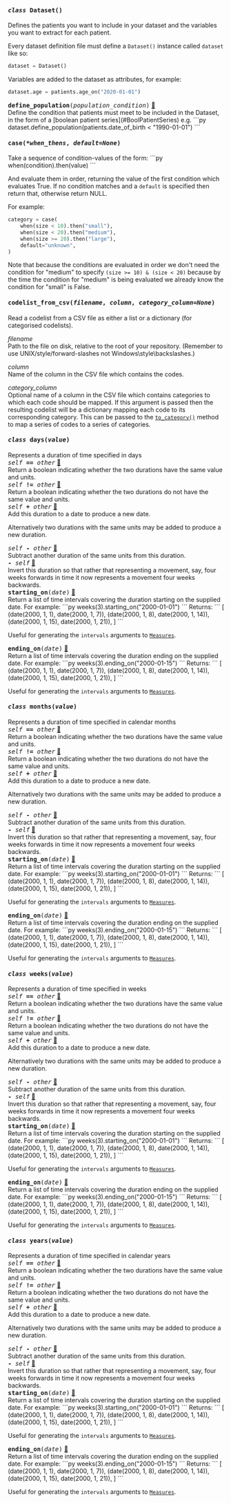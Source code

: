 <h4 class="attr-heading" id="Dataset" data-toc-label="Dataset" markdown>
  <tt><em>class</em> <strong>Dataset</strong>()</tt>
</h4>

<div markdown="block" class="indent">
Defines the patients you want to include in your dataset and the variables you want
to extract for each patient.

Every dataset definition file must define a `Dataset()` instance called `dataset`
like so:
```py
dataset = Dataset()
```

Variables are added to the dataset as attributes, for example:
```py
dataset.age = patients.age_on("2020-01-01")
```
<div class="attr-heading" id="Dataset.define_population">
  <tt><strong>define_population</strong>(<em>population_condition</em>)</tt>
  <a class="headerlink" href="#Dataset.define_population" title="Permanent link">🔗</a>
</div>
<div markdown="block" class="indent">
Define the condition that patients must meet to be included in the Dataset, in
the form of a [boolean patient series](#BoolPatientSeries) e.g.
```py
dataset.define_population(patients.date_of_birth < "1990-01-01")
```
</div>

</div>



<h4 class="attr-heading" id="case" data-toc-label="case" markdown>
  <tt><strong>case</strong>(<em>*when_thens</em>, <em>default=None</em>)</tt>
</h4>
<div markdown="block" class="indent">
Take a sequence of condition-values of the form:
```py
when(condition).then(value)
```

And evaluate them in order, returning the value of the first condition which
evaluates True. If no condition matches and a `default` is specified then return
that, otherwise return NULL.

For example:
```py
category = case(
    when(size < 10).then("small"),
    when(size < 20).then("medium"),
    when(size >= 20).then("large"),
    default="unknown",
)
```

Note that because the conditions are evaluated in order we don't need the condition
for "medium" to specify `(size >= 10) & (size < 20)` because by the time the
condition for "medium" is being evaluated we already know the condition for "small"
is False.
</div>



<h4 class="attr-heading" id="codelist_from_csv" data-toc-label="codelist_from_csv" markdown>
  <tt><strong>codelist_from_csv</strong>(<em>filename</em>, <em>column</em>, <em>category_column=None</em>)</tt>
</h4>
<div markdown="block" class="indent">
Read a codelist from a CSV file as either a list or a dictionary (for categorised
codelists).

_filename_<br>
Path to the file on disk, relative to the root of your repository. (Remember to use
UNIX/style/forward-slashes not Windows\style\backslashes.)

_column_<br>
Name of the column in the CSV file which contains the codes.

_category_column_<br>
Optional name of a column in the CSV file which contains categories to which each
code should be mapped. If this argument is passed then the resulting codelist will
be a dictionary mapping each code to its corresponding category. This can be passed
to the [`to_category()`](#CodePatientSeries.to_category) method to map a series of
codes to a series of categories.
</div>


<h4 class="attr-heading" id="days" data-toc-label="days" markdown>
  <tt><em>class</em> <strong>days</strong>(<em>value</em>)</tt>
</h4>

<div markdown="block" class="indent">
Represents a duration of time specified in days
<div class="attr-heading" id="days.eq">
  <tt><em>self</em> <strong>==</strong> <em>other</em></tt>
  <a class="headerlink" href="#days.eq" title="Permanent link">🔗</a>
</div>
<div markdown="block" class="indent">
Return a boolean indicating whether the two durations have the same value and units.
</div>

<div class="attr-heading" id="days.ne">
  <tt><em>self</em> <strong>!=</strong> <em>other</em></tt>
  <a class="headerlink" href="#days.ne" title="Permanent link">🔗</a>
</div>
<div markdown="block" class="indent">
Return a boolean indicating whether the two durations do not have the same value
and units.
</div>

<div class="attr-heading" id="days.add">
  <tt><em>self</em> <strong>+</strong> <em>other</em></tt>
  <a class="headerlink" href="#days.add" title="Permanent link">🔗</a>
</div>
<div markdown="block" class="indent">
Add this duration to a date to produce a new date.

Alternatively two durations with the same units may be added to produce a new duration.
</div>

<div class="attr-heading" id="days.sub">
  <tt><em>self</em> <strong>-</strong> <em>other</em></tt>
  <a class="headerlink" href="#days.sub" title="Permanent link">🔗</a>
</div>
<div markdown="block" class="indent">
Subtract another duration of the same units from this duration.
</div>

<div class="attr-heading" id="days.neg">
  <tt><em></em> <strong>-</strong> <em>self</em></tt>
  <a class="headerlink" href="#days.neg" title="Permanent link">🔗</a>
</div>
<div markdown="block" class="indent">
Invert this duration so that rather that representing a movement, say, four
weeks forwards in time it now represents a movement four weeks backwards.
</div>

<div class="attr-heading" id="days.starting_on">
  <tt><strong>starting_on</strong>(<em>date</em>)</tt>
  <a class="headerlink" href="#days.starting_on" title="Permanent link">🔗</a>
</div>
<div markdown="block" class="indent">
Return a list of time intervals covering the duration starting on the supplied
date. For example:
```py
weeks(3).starting_on("2000-01-01")
```
Returns:
```
[
    (date(2000, 1, 1), date(2000, 1, 7)),
    (date(2000, 1, 8), date(2000, 1, 14)),
    (date(2000, 1, 15), date(2000, 1, 21)),
]
```

Useful for generating the `intervals` arguments to [`Measures`](#Measures).
</div>

<div class="attr-heading" id="days.ending_on">
  <tt><strong>ending_on</strong>(<em>date</em>)</tt>
  <a class="headerlink" href="#days.ending_on" title="Permanent link">🔗</a>
</div>
<div markdown="block" class="indent">
Return a list of time intervals covering the duration ending on the supplied
date. For example:
```py
weeks(3).ending_on("2000-01-15")
```
Returns:
```
[
    (date(2000, 1, 1), date(2000, 1, 7)),
    (date(2000, 1, 8), date(2000, 1, 14)),
    (date(2000, 1, 15), date(2000, 1, 21)),
]
```

Useful for generating the `intervals` arguments to [`Measures`](#Measures).
</div>

</div>


<h4 class="attr-heading" id="months" data-toc-label="months" markdown>
  <tt><em>class</em> <strong>months</strong>(<em>value</em>)</tt>
</h4>

<div markdown="block" class="indent">
Represents a duration of time specified in calendar months
<div class="attr-heading" id="months.eq">
  <tt><em>self</em> <strong>==</strong> <em>other</em></tt>
  <a class="headerlink" href="#months.eq" title="Permanent link">🔗</a>
</div>
<div markdown="block" class="indent">
Return a boolean indicating whether the two durations have the same value and units.
</div>

<div class="attr-heading" id="months.ne">
  <tt><em>self</em> <strong>!=</strong> <em>other</em></tt>
  <a class="headerlink" href="#months.ne" title="Permanent link">🔗</a>
</div>
<div markdown="block" class="indent">
Return a boolean indicating whether the two durations do not have the same value
and units.
</div>

<div class="attr-heading" id="months.add">
  <tt><em>self</em> <strong>+</strong> <em>other</em></tt>
  <a class="headerlink" href="#months.add" title="Permanent link">🔗</a>
</div>
<div markdown="block" class="indent">
Add this duration to a date to produce a new date.

Alternatively two durations with the same units may be added to produce a new duration.
</div>

<div class="attr-heading" id="months.sub">
  <tt><em>self</em> <strong>-</strong> <em>other</em></tt>
  <a class="headerlink" href="#months.sub" title="Permanent link">🔗</a>
</div>
<div markdown="block" class="indent">
Subtract another duration of the same units from this duration.
</div>

<div class="attr-heading" id="months.neg">
  <tt><em></em> <strong>-</strong> <em>self</em></tt>
  <a class="headerlink" href="#months.neg" title="Permanent link">🔗</a>
</div>
<div markdown="block" class="indent">
Invert this duration so that rather that representing a movement, say, four
weeks forwards in time it now represents a movement four weeks backwards.
</div>

<div class="attr-heading" id="months.starting_on">
  <tt><strong>starting_on</strong>(<em>date</em>)</tt>
  <a class="headerlink" href="#months.starting_on" title="Permanent link">🔗</a>
</div>
<div markdown="block" class="indent">
Return a list of time intervals covering the duration starting on the supplied
date. For example:
```py
weeks(3).starting_on("2000-01-01")
```
Returns:
```
[
    (date(2000, 1, 1), date(2000, 1, 7)),
    (date(2000, 1, 8), date(2000, 1, 14)),
    (date(2000, 1, 15), date(2000, 1, 21)),
]
```

Useful for generating the `intervals` arguments to [`Measures`](#Measures).
</div>

<div class="attr-heading" id="months.ending_on">
  <tt><strong>ending_on</strong>(<em>date</em>)</tt>
  <a class="headerlink" href="#months.ending_on" title="Permanent link">🔗</a>
</div>
<div markdown="block" class="indent">
Return a list of time intervals covering the duration ending on the supplied
date. For example:
```py
weeks(3).ending_on("2000-01-15")
```
Returns:
```
[
    (date(2000, 1, 1), date(2000, 1, 7)),
    (date(2000, 1, 8), date(2000, 1, 14)),
    (date(2000, 1, 15), date(2000, 1, 21)),
]
```

Useful for generating the `intervals` arguments to [`Measures`](#Measures).
</div>

</div>


<h4 class="attr-heading" id="weeks" data-toc-label="weeks" markdown>
  <tt><em>class</em> <strong>weeks</strong>(<em>value</em>)</tt>
</h4>

<div markdown="block" class="indent">
Represents a duration of time specified in weeks
<div class="attr-heading" id="weeks.eq">
  <tt><em>self</em> <strong>==</strong> <em>other</em></tt>
  <a class="headerlink" href="#weeks.eq" title="Permanent link">🔗</a>
</div>
<div markdown="block" class="indent">
Return a boolean indicating whether the two durations have the same value and units.
</div>

<div class="attr-heading" id="weeks.ne">
  <tt><em>self</em> <strong>!=</strong> <em>other</em></tt>
  <a class="headerlink" href="#weeks.ne" title="Permanent link">🔗</a>
</div>
<div markdown="block" class="indent">
Return a boolean indicating whether the two durations do not have the same value
and units.
</div>

<div class="attr-heading" id="weeks.add">
  <tt><em>self</em> <strong>+</strong> <em>other</em></tt>
  <a class="headerlink" href="#weeks.add" title="Permanent link">🔗</a>
</div>
<div markdown="block" class="indent">
Add this duration to a date to produce a new date.

Alternatively two durations with the same units may be added to produce a new duration.
</div>

<div class="attr-heading" id="weeks.sub">
  <tt><em>self</em> <strong>-</strong> <em>other</em></tt>
  <a class="headerlink" href="#weeks.sub" title="Permanent link">🔗</a>
</div>
<div markdown="block" class="indent">
Subtract another duration of the same units from this duration.
</div>

<div class="attr-heading" id="weeks.neg">
  <tt><em></em> <strong>-</strong> <em>self</em></tt>
  <a class="headerlink" href="#weeks.neg" title="Permanent link">🔗</a>
</div>
<div markdown="block" class="indent">
Invert this duration so that rather that representing a movement, say, four
weeks forwards in time it now represents a movement four weeks backwards.
</div>

<div class="attr-heading" id="weeks.starting_on">
  <tt><strong>starting_on</strong>(<em>date</em>)</tt>
  <a class="headerlink" href="#weeks.starting_on" title="Permanent link">🔗</a>
</div>
<div markdown="block" class="indent">
Return a list of time intervals covering the duration starting on the supplied
date. For example:
```py
weeks(3).starting_on("2000-01-01")
```
Returns:
```
[
    (date(2000, 1, 1), date(2000, 1, 7)),
    (date(2000, 1, 8), date(2000, 1, 14)),
    (date(2000, 1, 15), date(2000, 1, 21)),
]
```

Useful for generating the `intervals` arguments to [`Measures`](#Measures).
</div>

<div class="attr-heading" id="weeks.ending_on">
  <tt><strong>ending_on</strong>(<em>date</em>)</tt>
  <a class="headerlink" href="#weeks.ending_on" title="Permanent link">🔗</a>
</div>
<div markdown="block" class="indent">
Return a list of time intervals covering the duration ending on the supplied
date. For example:
```py
weeks(3).ending_on("2000-01-15")
```
Returns:
```
[
    (date(2000, 1, 1), date(2000, 1, 7)),
    (date(2000, 1, 8), date(2000, 1, 14)),
    (date(2000, 1, 15), date(2000, 1, 21)),
]
```

Useful for generating the `intervals` arguments to [`Measures`](#Measures).
</div>

</div>


<h4 class="attr-heading" id="years" data-toc-label="years" markdown>
  <tt><em>class</em> <strong>years</strong>(<em>value</em>)</tt>
</h4>

<div markdown="block" class="indent">
Represents a duration of time specified in calendar years
<div class="attr-heading" id="years.eq">
  <tt><em>self</em> <strong>==</strong> <em>other</em></tt>
  <a class="headerlink" href="#years.eq" title="Permanent link">🔗</a>
</div>
<div markdown="block" class="indent">
Return a boolean indicating whether the two durations have the same value and units.
</div>

<div class="attr-heading" id="years.ne">
  <tt><em>self</em> <strong>!=</strong> <em>other</em></tt>
  <a class="headerlink" href="#years.ne" title="Permanent link">🔗</a>
</div>
<div markdown="block" class="indent">
Return a boolean indicating whether the two durations do not have the same value
and units.
</div>

<div class="attr-heading" id="years.add">
  <tt><em>self</em> <strong>+</strong> <em>other</em></tt>
  <a class="headerlink" href="#years.add" title="Permanent link">🔗</a>
</div>
<div markdown="block" class="indent">
Add this duration to a date to produce a new date.

Alternatively two durations with the same units may be added to produce a new duration.
</div>

<div class="attr-heading" id="years.sub">
  <tt><em>self</em> <strong>-</strong> <em>other</em></tt>
  <a class="headerlink" href="#years.sub" title="Permanent link">🔗</a>
</div>
<div markdown="block" class="indent">
Subtract another duration of the same units from this duration.
</div>

<div class="attr-heading" id="years.neg">
  <tt><em></em> <strong>-</strong> <em>self</em></tt>
  <a class="headerlink" href="#years.neg" title="Permanent link">🔗</a>
</div>
<div markdown="block" class="indent">
Invert this duration so that rather that representing a movement, say, four
weeks forwards in time it now represents a movement four weeks backwards.
</div>

<div class="attr-heading" id="years.starting_on">
  <tt><strong>starting_on</strong>(<em>date</em>)</tt>
  <a class="headerlink" href="#years.starting_on" title="Permanent link">🔗</a>
</div>
<div markdown="block" class="indent">
Return a list of time intervals covering the duration starting on the supplied
date. For example:
```py
weeks(3).starting_on("2000-01-01")
```
Returns:
```
[
    (date(2000, 1, 1), date(2000, 1, 7)),
    (date(2000, 1, 8), date(2000, 1, 14)),
    (date(2000, 1, 15), date(2000, 1, 21)),
]
```

Useful for generating the `intervals` arguments to [`Measures`](#Measures).
</div>

<div class="attr-heading" id="years.ending_on">
  <tt><strong>ending_on</strong>(<em>date</em>)</tt>
  <a class="headerlink" href="#years.ending_on" title="Permanent link">🔗</a>
</div>
<div markdown="block" class="indent">
Return a list of time intervals covering the duration ending on the supplied
date. For example:
```py
weeks(3).ending_on("2000-01-15")
```
Returns:
```
[
    (date(2000, 1, 1), date(2000, 1, 7)),
    (date(2000, 1, 8), date(2000, 1, 14)),
    (date(2000, 1, 15), date(2000, 1, 21)),
]
```

Useful for generating the `intervals` arguments to [`Measures`](#Measures).
</div>

</div>
